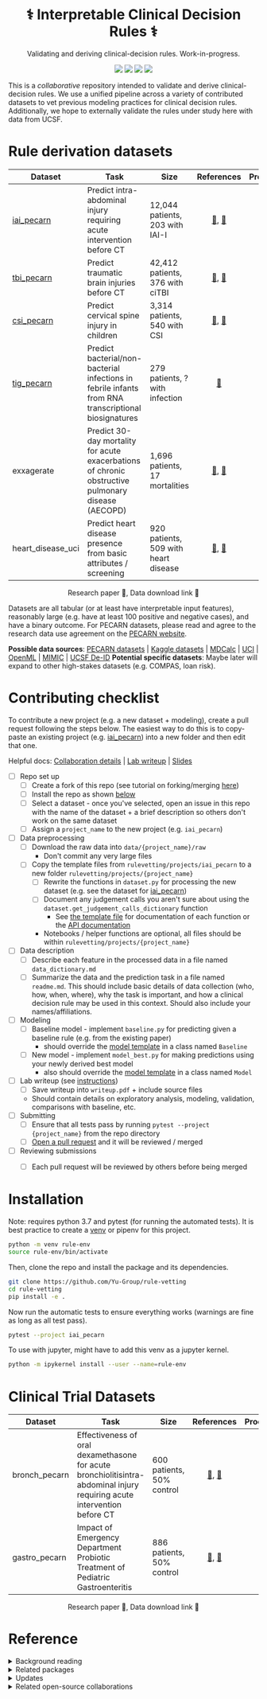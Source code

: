 <h1 align="center">⚕️ Interpretable Clinical Decision Rules ⚕️️</h1>
<p align="center"> Validating and deriving clinical-decision rules. Work-in-progress.
</p>

<p align="center">
  <img src="https://img.shields.io/badge/license-mit-blue.svg">
  <img src="https://img.shields.io/badge/python-3.7-blue">
  <a href="https://github.com/Yu-Group/rule-vetting/actions"><img src="https://github.com/Yu-Group/rule-vetting/workflows/tests/badge.svg"></a>
  <img src="https://img.shields.io/github/checks-status/Yu-Group/rule-vetting/master">
</p>  

This is a *collaborative* repository intended to validate and derive clinical-decision rules. We use a unified  pipeline across a variety of contributed datasets to vet previous modeling practices for clinical decision rules. Additionally, we hope to externally validate the rules under study here with data from UCSF.

# Rule derivation datasets

| Dataset |  Task                                                        | Size                            | References | Processed |
| ---------- | ----- | ----------------------------------------------------------- | :-------------------------------: | :--: |
|[iai_pecarn](rulevetting/projects/iai_pecarn)| Predict intra-abdominal injury requiring acute intervention before CT | 12,044 patients, 203 with IAI-I | [📄](https://pubmed.ncbi.nlm.nih.gov/23375510/), [🔗](https://pecarn.org/datasets/) | ✅ |
|[tbi_pecarn](rulevetting/projects/tbi_pecarn)| Predict traumatic brain injuries before CT | 42,412 patients, 376 with ciTBI | [📄](https://pecarn.org/studyDatasets/documents/Kuppermann_2009_The-Lancet_000.pdf), [🔗](https://pecarn.org/datasets/) | ✅ |
|[csi_pecarn](rulevetting/projects/csi_pecarn)| Predict cervical spine injury in children | 3,314 patients, 540 with CSI | [📄](https://pecarn.org/studyDatasets/documents/Kuppermann_2009_The-Lancet_000.pdf), [🔗](https://pecarn.org/datasets/) |✅|
|[tig_pecarn](rulevetting/projects/tig_pecarn)| Predict bacterial/non-bacterial infections in febrile infants from RNA transcriptional biosignatures | 279 patients, ? with infection | [🔗](https://pecarn.org/datasets/) |❌|
|exxagerate| Predict 30-day mortality for acute exacerbations of chronic obstructive pulmonary disease (AECOPD) | 1,696 patients, 17 mortalities | [📄](https://www.ncbi.nlm.nih.gov/pmc/articles/PMC8354163/), [🔗](https://data.mendeley.com/datasets/3868pbf375/2) |❌|
|heart_disease_uci| Predict heart disease presence from basic attributes / screening | 920 patients, 509 with heart disease | [📄](https://www.sciencedirect.com/science/article/abs/pii/0002914989905249), [🔗](https://archive.ics.uci.edu/ml/datasets/Heart+Disease) |❌|



<p align="center">
    Research paper 📄, Data download link 🔗 
</br>
</p>

Datasets are all tabular (or at least have interpretable input features), reasonably large (e.g. have at least 100 positive and negative cases), and have a binary outcome. For PECARN datasets, please read and agree to the research data use agreement on the [PECARN website](https://pecarn.org/datasets/).

**Possible data sources**: [PECARN datasets](https://pecarn.org/datasets/) |  [Kaggle datasets](https://www.kaggle.com/search?q=healthcare+tag%3A%22healthcare%22) | [MDCalc](https://www.mdcalc.com/) | [UCI](https://archive.ics.uci.edu/ml/index.php) | [OpenML](https://www.openml.org/home) | [MIMIC](https://physionet.org/content/mimiciv/1.0/) | [UCSF De-ID](https://data.ucsf.edu/research/deid-data)
**Potential specific datasets**: Maybe later will expand to other high-stakes datasets (e.g. COMPAS, loan risk).

# Contributing checklist

To contribute a new project (e.g. a new dataset + modeling), create a pull request following the steps below. The easiest way to do this is to copy-paste an existing project (e.g. [iai_pecarn](rulevetting/projects/iai_pecarn)) into a new folder and then edit that one.

Helpful docs: [Collaboration details](docs/collaborating_for_data_scientists.md) | [Lab writeup](docs/lab_writeup.md) | [Slides](https://rules.csinva.io/pres/index.html#/)

- [ ] Repo set up
  - [ ] Create a fork of this repo (see tutorial on forking/merging [here](https://jarv.is/notes/how-to-pull-request-fork-github/))
  - [ ] Install the repo as shown [below](https://github.com/Yu-Group/rule-vetting#installation)
  - [ ] Select a dataset - once you've selected, open an issue in this repo with the name of the dataset + a brief description so others don't work on the same dataset 	
  - [ ] Assign a `project_name` to the new project (e.g. `iai_pecarn`) 	
- [ ] Data preprocessing
  - [ ] Download the raw data into `data/{project_name}/raw`
    - Don't commit any very large files
  - [ ] Copy the template files from `rulevetting/projects/iai_pecarn` to a new folder `rulevetting/projects/{project_name}`
	- [ ] Rewrite the functions in `dataset.py` for processing the new dataset (e.g. see the dataset for [iai_pecarn](rulevetting/projects/iai_pecarn/dataset.py))
    - [ ] Document any judgement calls you aren't sure about using the `dataset.get_judgement_calls_dictionary` function
        - See [the template file](rulevetting/templates/dataset.py) for documentation of each function or the [API documentation](https://yu-group.github.io/rule-vetting/)
    - Notebooks / helper functions are optional, all files should be within `rulevetting/projects/{project_name}`
- [ ] Data description
  - [ ] Describe each feature in the processed data in a file named `data_dictionary.md`
  - [ ] Summarize the data and the prediction task in a file named `readme.md`. This should include basic details of data collection (who, how, when, where), why the task is important, and how a clinical decision rule may be used in this context. Should also include your names/affiliations.
- [ ] Modeling
  - [ ] Baseline model - implement `baseline.py` for predicting given a baseline rule (e.g. from the existing paper)
    - should override the [model template](rulevetting/templates/model.py) in a class named `Baseline`
  - [ ] New model - implement `model_best.py` for making predictions using your newly derived best model
    - also should override the [model template](rulevetting/templates/model.py) in a class named `Model`
- [ ] Lab writeup (see [instructions](docs/lab_writeup.md))    
  - [ ] Save writeup into `writeup.pdf` + include source files
  - Should contain details on exploratory analysis, modeling, validation, comparisons with baseline, etc.
- [ ] Submitting
  - [ ] Ensure that all tests pass by running `pytest --project {project_name}` from the repo directory
  - [ ] [Open a pull request](https://jarv.is/notes/how-to-pull-request-fork-github/) and it will be reviewed / merged
- [ ] Reviewing submissions
  - [ ] Each pull request will be reviewed by others before being merged



# Installation

Note: requires python 3.7 and pytest (for running the automated tests). 
It is best practice to create a [venv](https://docs.python.org/3/tutorial/venv.html) or pipenv for this project.

```bash
python -m venv rule-env
source rule-env/bin/activate
```

Then, clone the repo and install the package and its dependencies.

```bash
git clone https://github.com/Yu-Group/rule-vetting
cd rule-vetting
pip install -e .
```

Now run the automatic tests to ensure everything works (warnings are fine as long as all test pass).

```bash
pytest --project iai_pecarn
```

To use with jupyter, might have to add this venv as a jupyter kernel.

```bash
python -m ipykernel install --user --name=rule-env
```

# Clinical Trial Datasets

| Dataset |  Task                                                        | Size                            | References | Processed |
| ---------- | ----- | ----------------------------------------------------------- | :-------------------------------: | :--: |
|bronch_pecarn| Effectiveness of oral dexamethasone for acute bronchiolitisintra-abdominal injury requiring acute intervention before CT | 600 patients, 50% control | [📄](https://pubmed.ncbi.nlm.nih.gov/17652648/), [🔗](https://pecarn.org/datasets/) | ❌ |
| gastro_pecarn | Impact of Emergency Department Probiotic Treatment of Pediatric Gastroenteritis | 886 patients, 50% control | [📄](https://trialsjournal.biomedcentral.com/articles/10.1186/1745-6215-15-170), [🔗](https://pecarn.org/datasets/) | ❌ |



<p align="center">
    Research paper 📄, Data download link 🔗 
</br>
</p>

# Reference
<details>
<summary>Background reading</summary>
<ul>
  <li>Be familiar with the <a href="https://github.com/csinva/imodels">imodels</a>: package</li>
  <li>See the <a href="https://www.equator-network.org/reporting-guidelines/tripod-statement/">TRIPOD</a> statement on medical reporting</li>
  <li>See the <a href="https://www.pnas.org/content/117/8/3920">Veridical data science</a> paper</li>
</ul>
</details>

<details>
<summary>Related packages</summary>
<ul>
  <li><a href="https://github.com/csinva/imodels">imodels</a>: rule-based modeling</li>
  <li><a href="https://github.com/Yu-Group/veridical-flow">veridical-flow</a>: stability-based analysis</li>
  <li><a href="https://github.com/trevorstephens/gplearn/tree/ad57cb18caafdb02cca861aea712f1bf3ed5016e">gplearn</a>: symbolic regression/classification</li>
  <li><a href="https://github.com/dswah/pyGAM">pygam</a>: generative additive models</li>
  <li><a href="https://github.com/interpretml/interpret">interpretml</a>: boosting-based gam</li>
</ul>
</details>

<details>
<summary>Updates</summary>
<ul>
  <li>For updates, star the repo, <a href="https://github.com/csinva/csinva.github.io">see this related repo</a>, or follow <a href="https://twitter.com/csinva_">@csinva_</a></li>
  <li>Please make sure to give authors of original datasets appropriate credit!</li>
  <li>Contributing: pull requests <a href="https://github.com/csinva/imodels/blob/master/docs/contributing.md">very welcome</a>!</li>
</ul>
</details>

<details>
<summary>Related open-source collaborations</summary>
<ul>
  <li>The <a href="https://github.com/csinva/imodels">imodels package</a> maintains many of the rule-based models here</li>
  <li>Inspired by the <a href="https://github.com/csinva/imodels">BIG-bench</a> effort.</li>
  <li>See also <a href="https://github.com/GEM-benchmark/NL-Augmenter">NL-Augmenter</a> and <a href="https://github.com/allenai/natural-instructions-expansion">NLI-Expansion</a></li>
</ul>
</details>

